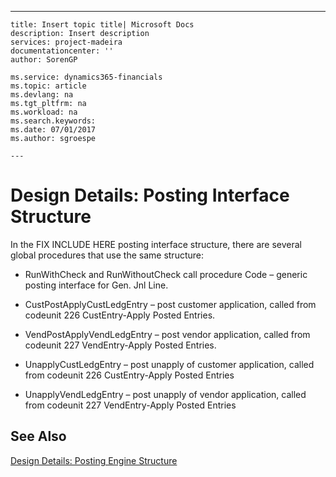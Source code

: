 ---
    title: Insert topic title| Microsoft Docs
    description: Insert description
    services: project-madeira
    documentationcenter: ''
    author: SorenGP

    ms.service: dynamics365-financials
    ms.topic: article
    ms.devlang: na
    ms.tgt_pltfrm: na
    ms.workload: na
    ms.search.keywords:
    ms.date: 07/01/2017
    ms.author: sgroespe

    ---
# Design Details: Posting Interface Structure
In the FIX INCLUDE HERE<!--[!INCLUDE[navnow](../ApplicationDesign/includes/navnow_md.md)] --> posting interface structure, there are several global procedures that use the same structure:  
  
-   RunWithCheck and RunWithoutCheck call procedure Code – generic posting interface for Gen. Jnl Line.  
  
-   CustPostApplyCustLedgEntry – post customer application, called from codeunit 226 CustEntry\-Apply Posted Entries.  
  
-   VendPostApplyVendLedgEntry – post vendor application, called from codeunit 227 VendEntry\-Apply Posted Entries.  
  
-   UnapplyCustLedgEntry – post unapply of customer application, called from codeunit 226 CustEntry\-Apply Posted Entries  
  
-   UnapplyVendLedgEntry – post unapply of vendor application, called from codeunit 227 VendEntry\-Apply Posted Entries  
  
## See Also  
 [Design Details: Posting Engine Structure](../ApplicationDesign/design-details-posting-engine-structure.md)